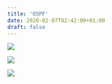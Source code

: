 ```yaml
---
title: 'OSPF'
date: 2020-02-07T02:42:00+01:00
draft: false
---
```


[![](https://1.bp.blogspot.com/-XHMoGcF2Alw/XjzAaWRTIhI/AAAAAAAAwLg/TPJt7M8GvXUxbSh7drbVEwvHZMDZm4jJgCLcBGAsYHQ/s320/rate00000%2B8.30.29%2BPM%2B2-6-2020%2B.png)](https://1.bp.blogspot.com/-XHMoGcF2Alw/XjzAaWRTIhI/AAAAAAAAwLg/TPJt7M8GvXUxbSh7drbVEwvHZMDZm4jJgCLcBGAsYHQ/s1600/rate00000%2B8.30.29%2BPM%2B2-6-2020%2B.png)

  

[![](https://1.bp.blogspot.com/-vlOlhKQ9WhE/XjzAahkwmoI/AAAAAAAAwLo/G1EMtTMl_ec0T3m6oEb5kfWmlrnD63arACLcBGAsYHQ/s320/rate00001%2B8.31.46%2BPM%2B2-6-2020%2B.png)](https://1.bp.blogspot.com/-vlOlhKQ9WhE/XjzAahkwmoI/AAAAAAAAwLo/G1EMtTMl_ec0T3m6oEb5kfWmlrnD63arACLcBGAsYHQ/s1600/rate00001%2B8.31.46%2BPM%2B2-6-2020%2B.png)

  

[![](https://1.bp.blogspot.com/-4Jovcro9lM4/XjzAam5-XoI/AAAAAAAAwLk/zpheQf9FCmIvT2MyzTe8d5YYphaWAufWgCLcBGAsYHQ/s320/rate00002%2B8.34.34%2BPM%2B2-6-2020%2B.png)](https://1.bp.blogspot.com/-4Jovcro9lM4/XjzAam5-XoI/AAAAAAAAwLk/zpheQf9FCmIvT2MyzTe8d5YYphaWAufWgCLcBGAsYHQ/s1600/rate00002%2B8.34.34%2BPM%2B2-6-2020%2B.png)